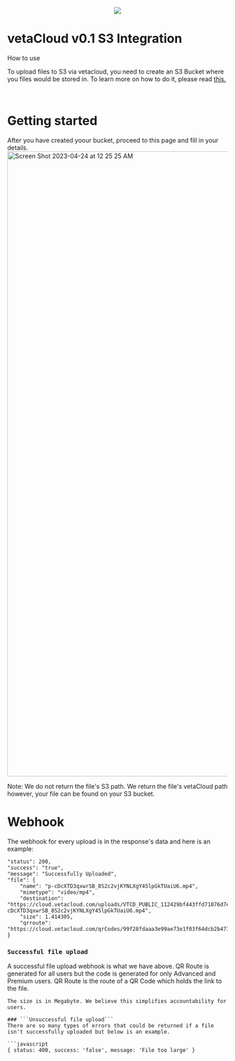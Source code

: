 <p align="center">
<img src="https://dashboard.vetacloud.com/assets/vC-png-2.a21a37aa.png"></img>
</p>

# vetaCloud v0.1 S3 Integration 

How to use

To upload files to S3 via vetacloud, you need to create an S3 Bucket where you files would be stored in. To learn more on how to do it, please read [this.](https://docs.aws.amazon.com/AmazonS3/latest/userguide/creating-bucket.html) 

<br>

# Getting started

After you have created yoour bucket, proceed to this page and fill in your details.
<img width="1429" alt="Screen Shot 2023-04-24 at 12 25 25 AM" src="https://user-images.githubusercontent.com/63419117/233872007-13c9e957-302d-4cff-b312-0743a89ce0f3.png">


Note: We do not return the file's S3 path. We return the file's vetaCloud path however, your file can be found on your S3 bucket.

# Webhook
The webhook for every upload is in the response's data and here is an example:
```javasciptt
"status": 200,
"success": "true",
"message": "Successfully Uploaded",
"file": {
    "name": "p-cDcXTD3qxwrSB_8S2c2vjKYNLXgY45lpGkTUaiU6.mp4",
    "mimetype": "video/mp4",
    "destination": "https://cloud.vetacloud.com/uploads/VTCD_PUBLIC_112429bf443ffd71076d7ef756381c/react/p-cDcXTD3qxwrSB_8S2c2vjKYNLXgY45lpGkTUaiU6.mp4",
    "size": 1.414305,
    "qrroute": "https://cloud.vetacloud.com/qrCodes/99f28fdaaa3e99ae73e1f03f64dcb2b471823c956b4f2467d1abd72e1821.png"
}
```

### ```Successful file upload```
A successful file upload webhook is what we have above.
QR Route is generated for all users but the code is generated for only Advanced and Premium users. QR Route is the route of a QR Code which holds the link to the file. 

 ```
 The size is in Megabyte. We believe this simplifies accountability for users.
 
 ### ```Unsuccessful file upload```
 There are so many types of errors that could be returned if a file isn't successfully uploaded but below is an example.
 
 ```javascript
 { status: 400, success: 'false', message: 'File too large' }
 ```
